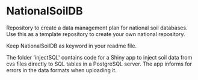 # NationalSoilDB
Repository to create a data management plan for national soil databases. 
Use this as a template repository to create your own national repository.


Keep NationalSoilDB as keyword in your readme file.

The folder 'injectSQL' contains code for a Shiny app to inject soil data from cvs files directly to SQL tables in a PostgreSQL server. The app informs for errors in the data formats when uploading it. 
